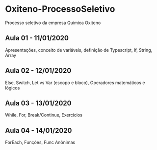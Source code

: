 # Oxiteno-ProcessoSeletivo
Processo seletivo da empresa Química Oxiteno

## Aula 01 - 11/01/2020
Apresentações, conceito de variáveis, definição de Typescript, If, String, Array

## Aula 02 - 12/01/2020
Else, Switch, Let vs Var (escopo e bloco), Operadores matemáticos e lógicos

## Aula 03 - 13/01/2020
While, For, Break/Continue, Exercícios

## Aula 04 - 14/01/2020
ForEach, Funções, Func Anônimas
